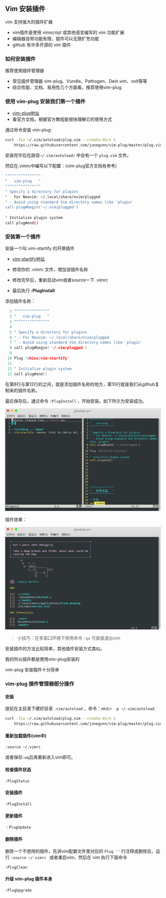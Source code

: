 ## Vim 安装插件

vim 支持强大的插件扩展

- vim插件是使用 vimscript 或其他语言编写的 vim 功能扩展
- 编辑器自带功能有限，插件可以无限扩充功能
- github 有许多开源的 vim 插件

### 如何安装插件

推荐使用插件管理器

- 常见插件管理器 vim-plug、Vundle、Pathogen、Dein.vim、volt等等
- 综合性能、文档、易用性几个方面看，推荐使用vim-plug



### 使用 vim-plug 安装我们第一个插件

- [vim-plug地址](https://github.com/junegunn/vim-plug)
- 看官方文档，根据官方教程能很快理解它的使用方式

通过命令安装 vim-plug:

```bash
curl -fLo ~/.vim/autoload/plug.vim --create-dirs \
    https://raw.githubusercontent.com/junegunn/vim-plug/master/plug.vim
```

安装完毕后在路径`~/.vim/autoload/` 中会有一个 `plug.vim` 文件。

然后在.vimrc中编写以下配置：(vim-plug官方文档有参考)

```bash
""""""""""""""""
"   vim-plug   "
""""""""""""""""
" Specify a directory for plugins
" - For Neovim: ~/.local/share/nvim/plugged
" - Avoid using standard Vim directory names like 'plugin'
call plug#begin('~/.vim/plugged')

" Initialize plugin system
call plug#end()

```



### 安装第一个插件

安装一个叫 vim-startify 的开屏插件

- [vim-startify地址](https://github.com/mhinz/vim-startify)

- 修改你的 .vimrc 文件，增加该插件名称
- 修改完毕后，重新启动vim或者source一下 .vimrc 
- 最后执行 **:PlugInstall**

添加插件名称：

```c
  1 """"""""""""""""
  2 "   vim-plug   "
  3 """"""""""""""""
  4 
  5 " Specify a directory for plugins
  6 " - For Neovim: ~/.local/share/nvim/plugged
  7 " - Avoid using standard Vim directory names like 'plugin'
  8 call plug#begin('~/.vim/plugged')
  9 
 10 Plug 'mhinz/vim-startify'
 11 
 12 " Initialize plugin system
 13 call plug#end()
```

在第8行与第12行的之间，就是添加插件名称的地方，第10行就是我们从github复制来的插件名称。

最后保存后，通过命令 `:PlugInstall` ，开始安装。如下所示为安装成功。

![安装成功](https://github.com/xiejicheng/vim/blob/master/img/vim-plug安装.png)

插件效果：

![效果图](https://github.com/xiejicheng/vim/blob/master/img/vim-startify效果图.png)

> 小技巧：在多窗口环境下使用命令 `:qa` 可直接退出vim

安装插件的方法比较简单，其他插件安装方式类似。

我的所以插件都是使用vim-plug安装的

vim-plug 安装插件十分简单



### vim-plug 插件管理器部分操作

#### 安装

提前在主目录下建好目录 `.vim/autoload` ，命令：`mkdir -p ~/.vim/autoload`.

```bash
curl -fLo ~/.vim/autoload/plug.vim --create-dirs \
    https://raw.githubusercontent.com/junegunn/vim-plug/master/plug.vim
```



#### 重新加载插件(vim中)

```bash
:source ~/.vimrc
```

或者保存`:wq`后再重新进入vim即可。



#### 检查插件状态

```shell
:PlugStatus
```



#### 安装插件

```bash
:PlugInstall
```



#### 更新插件

```bash
：PlugUpdate
```



#### 删除插件

删除一个不想用的插件，先讲vim配置文件里对应的 `Plug ''` 行注释或删除后，运行 `:source ~/.vimrc ` 或者重启vim，然后在 vim 执行下面命令

```
:PlugClean
```



#### 升级 vim-plug 插件本身

```bash
:PlugUpgrade
```

